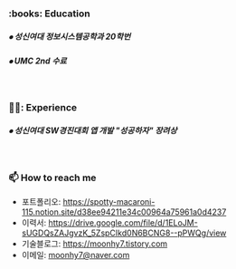 <!-- 교육사항 시작 -->
<div>
  <h3><b> :books: Education </b></h3>
  <h5> ⦁ 성신여대 정보시스템공학과 20학번 </h5>
  <h5> ⦁ UMC 2nd 수료 </h5>
</div>
</br>  
<!-- 교육사항 끝 -->

<!-- 교육사항 시작 -->
<div>
  <h3><b> 🙋‍♀️: Experience </b></h3>
  <h5> ⦁ 성신여대 SW경진대회 앱 개발 "성공하자" 장려상 </h5>
</div>
</br>  
<!-- 교육사항 끝 -->

<!-- 연락처 시작 -->
### 📫 How to reach me
<!-- - 링크드인: https://www.linkedin.com/in/moonhy7 -->
- 포트폴리오: https://spotty-macaroni-115.notion.site/d38ee94211e34c00964a75961a0d4237
- 이력서: https://drive.google.com/file/d/1ELoJM-sUGDQsZAJgvzK_5ZspCIkd0N6BCNG8--pPWQg/view
- 기술블로그: https://moonhy7.tistory.com
- 이메일: moonhy7@naver.com
<!-- 연락처 끝 -->



